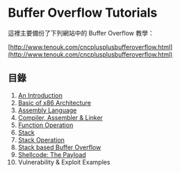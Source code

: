 # Buffer Overflow Tutorials

這裡主要備份了下列網站中的 Buffer Overflow 教學：

[http://www.tenouk.com/cncplusplusbufferoverflow.html](http://www.tenouk.com/cncplusplusbufferoverflow.html)

## 目錄

1. [An Introduction](1_an_introduction.md)
2. [Basic of x86 Architecture](2_basic_of_x86.md)
3. [Assembly Language](3_assembly_language.md)
4. [Compiler, Assembler & Linker](4_compiler_assembler_linker.md)
5. [Function Operation](5_function_operation.md)
6. [Stack](6_function_stack.md)
7. [Stack Operation](7_stack_operation.md)
8. [Stack based Buffer Overflow](8_stack_based_buffer_overflow.md)
9. [Shellcode: The Payload](9_shellcode_the_payload.md)
10. Vulnerability & Exploit Examples
